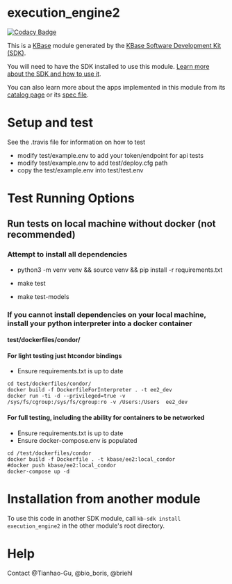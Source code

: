# execution_engine2

[![Codacy Badge](https://api.codacy.com/project/badge/Grade/25af223aadd643ae9492c91a26f132e9)](https://app.codacy.com/gh/kbase/execution_engine2?utm_source=github.com&utm_medium=referral&utm_content=kbase/execution_engine2&utm_campaign=Badge_Grade_Dashboard)

This is a [KBase](https://kbase.us) module generated by the [KBase Software Development Kit (SDK)](https://github.com/kbase/kb_sdk).

You will need to have the SDK installed to use this module. [Learn more about the SDK and how to use it](https://kbase.github.io/kb_sdk_docs/).

You can also learn more about the apps implemented in this module from its [catalog page](https://narrative.kbase.us/#catalog/modules/execution_engine2) or its [spec file]($module_name.spec).

# Setup and test

See the .travis file for information on how to test

* modify test/example.env to add your token/endpoint for api tests
* modify test/example.env to add test/deploy.cfg path
* copy the test/example.env into test/test.env

# Test Running Options

## Run tests on local machine without docker (not recommended)
### Attempt to install all dependencies
* python3 -m venv venv && source venv && pip install -r requirements.txt

* make test
* make test-models

### If you cannot install dependencies on your local machine, install your python interpreter into a docker container
#### test/dockerfiles/condor/

#### For light testing just htcondor bindings
* Ensure requirements.txt is up to date
```
cd test/dockerfiles/condor/
docker build -f DockerfileForInterpreter . -t ee2_dev
docker run -ti -d --privileged=true -v /sys/fs/cgroup:/sys/fs/cgroup:ro -v /Users:/Users  ee2_dev
```


#### For full testing, including the ability for containers to be networked
* Ensure requirements.txt is up to date
* Ensure docker-compose.env is populated
```
cd /test/dockerfiles/condor
docker build -f Dockerfile . -t kbase/ee2:local_condor
#docker push kbase/ee2:local_condor
docker-compose up -d
```


# Installation from another module

To use this code in another SDK module, call `kb-sdk install execution_engine2` in the other module's root directory.

# Help

Contact @Tianhao-Gu, @bio_boris, @briehl